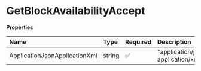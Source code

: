 # GetBlockAvailabilityAccept

**Properties**

| Name                          | Type   | Required | Description                         |
| :---------------------------- | :----- | :------- | :---------------------------------- |
| ApplicationJsonApplicationXml | string | ✅       | "application/json, application/xml" |

<!-- This file was generated by liblab | https://liblab.com/ -->
